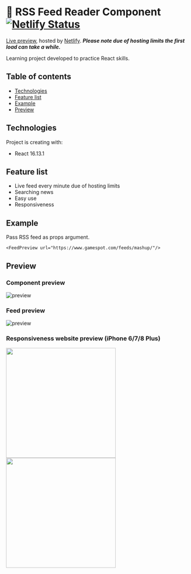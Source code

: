 # 📰 RSS Feed Reader Component [![Netlify Status](https://api.netlify.com/api/v1/badges/1c54f07c-817c-4db7-bf75-cc76bf70b8f3/deploy-status)](https://app.netlify.com/sites/rss-feed-reader/deploys)

[Live preview](https://rss-feed-reader.netlify.app/), hosted by [Netlify](https://www.netlify.com/). __*Please note due of hosting limits the first load can take a while.*__

Learning project developed to practice React skills.

## Table of contents

* [Technologies](#technologies)
* [Feature list](#feature-list)
* [Example](#example)
* [Preview](#preview)

## Technologies

Project is creating with:

* React 16.13.1

## Feature list

  * Live feed every minute due of hosting limits
  * Searching news
  * Easy use
  * Responsiveness
  
## Example

Pass RSS feed as props argument.

```<FeedPreview url="https://www.gamespot.com/feeds/mashup/"/>```
  
## Preview

### Component preview
![preview](https://i.ibb.co/cNMCTWv/Screenshot-2020-07-12-at-19-31-29.png)

### Feed preview
![preview](https://i.ibb.co/NxRzdmx/Screenshot-2020-07-12-at-19-34-45.png)

### Responsiveness website preview (iPhone 6/7/8 Plus)

<img src="https://i.ibb.co/92sNGyS/Screenshot-2020-07-12-at-19-58-15.png" width="300"> <img src="https://i.ibb.co/sJLZ2gL/Screenshot-2020-07-12-at-19-58-56.png" width="300">


